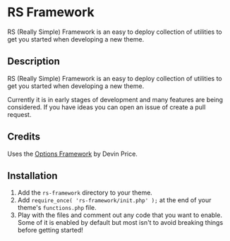 RS Framework
============

RS (Really Simple) Framework is an easy to deploy collection of utilities to get you started when developing a new theme.


Description
-----------

RS (Really Simple) Framework is an easy to deploy collection of utilities to get you started when developing a new theme.

Currently it is in early stages of development and many features are being considered. If you have ideas you can open an issue of create a pull request.


Credits
-------

Uses the [Options Framework](https://github.com/devinsays/options-framework-theme) by Devin Price.


Installation
------------

1. Add the `rs-framework` directory to your theme.
2. Add `require_once( 'rs-framework/init.php' );` at the end of your theme's `functions.php` file.
3. Play with the files and comment out any code that you want to enable. Some of it is enabled by default but most isn't to avoid breaking things before getting started!